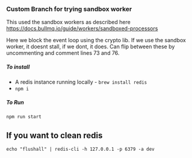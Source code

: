 ### Custom Branch for trying sandbox worker
This used the sandbox workers as described here https://docs.bullmq.io/guide/workers/sandboxed-processors

Here we block the event loop using the crypto lib. If we use the sandbox worker, it doesnt stall, if we dont, it does. 
Can flip between these by uncommenting and comment lines 73 and 76. 


##### To install
-  A redis instance running locally - `brew install redis` 
- `npm i`

##### To Run
`npm run start` 

## If you want to clean redis
`echo "flushall" | redis-cli -h 127.0.0.1 -p 6379 -a dev`
